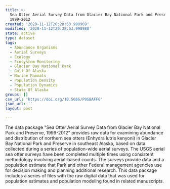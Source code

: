 ```yaml
---
title: >-
  Sea Otter Aerial Survey Data from Glacier Bay National Park and Preserve,
  1999-2012
created: '2020-11-12T20:28:53.990969'
modified: '2020-11-12T20:28:53.990980'
state: active
type: dataset
tags:
  - Abundance Organisms
  - Aerial Surveys
  - Ecology
  - Ecosystem Monitoring
  - Glacier Bay National Park
  - Gulf Of Alaska
  - Marine Mammals
  - Population Density
  - Population Dynamics
  - State Of Alaska
groups: []
csv_url: 'https://doi.org/10.5066/P9SBAFF6'
json_url: ''
layout: post

---
```

The data package "Sea Otter Aerial Survey Data from Glacier Bay National Park and Preserve, 1999-2012" provides raw data for examining abundance and distribution of northern sea otters (Enhydra lutris kenyoni) in Glacier Bay National Park and Preserve in southeast Alaska, based on data collected during a series of population-wide aerial surveys. The USGS aerial sea otter surveys have been completed multiple times using consistent methodology involving aerial-based counts. The surveys provide data and a population estimate that Park and other Federal management agencies use for decision making and planning additional research. This data package includes a series of files with the raw digital data that was used for population estimates and population modeling found in related manuscripts.
